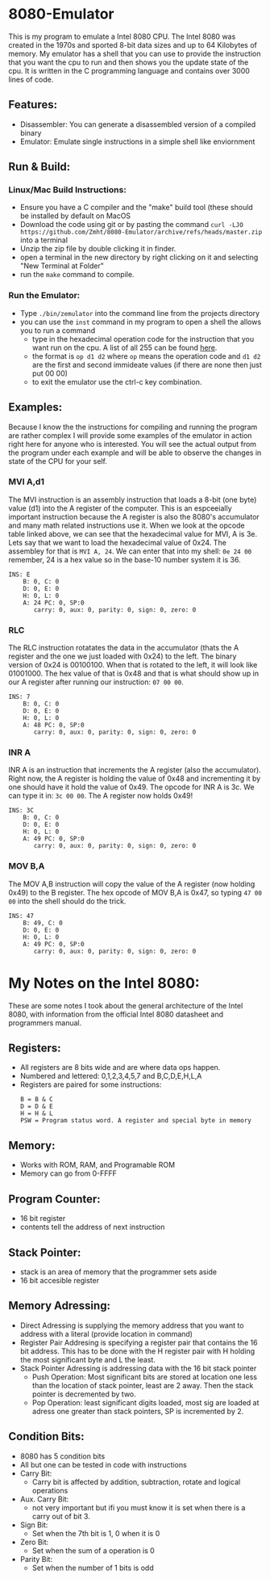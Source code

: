 # 8080-Emulator

This is my program to emulate a Intel 8080 CPU. The Intel 8080 was created in the 1970s and sported 8-bit data sizes and up to 64 Kilobytes of memory. My emulator has a shell that you can use to provide the instruction that you want the cpu to run and then shows you the update state of the cpu. It is written in the C programming language and contains over 3000 lines of code.

## Features:
- Disassembler: You can generate a disassembled version of a compiled binary
- Emulator: Emulate single instructions in a simple shell like enviornment

## Run & Build:
### Linux/Mac Build Instructions:
- Ensure you have a C compiler and the "make" build tool (these should be installed by default on MacOS
- Download the code using git or by pasting the command `curl -LJO https://github.com/Zmht/8080-Emulator/archive/refs/heads/master.zip` into a terminal
- Unzip the zip file by double clicking it in finder.
- open a terminal in the new directory by right clicking on it and selecting "New Terminal at Folder"
- run the `make` command to compile.

### Run the Emulator:
- Type `./bin/zemulator` into the command line from the projects directory
- you can use the `inst` command in my program to open a shell the allows you to run a command 
   - type in the hexadecimal operation code for the instruction that you want run on the cpu. A list of all 255 can be found [here](https://pastraiser.com/cpu/i8080/i8080_opcodes.html).
   - the format is `op d1 d2` where `op` means the operation code and `d1 d2` are the first and second immideate values (if there are none then just put 00 00)
   - to exit the emulator use the ctrl-c key combination.

## Examples:
Because I know the the instructions for compiling and running the program are rather complex I will provide some examples of the emulator in action right here for anyone who is interested. You will see the actual output from the program under each example and will be able to observe the changes in state of the CPU for your self.

### MVI A,d1
The MVI instruction is an assembly instruction that loads a 8-bit (one byte) value (d1) into the A register of the computer. This is an espceeially important instruction because the A register is also the 8080's accumulator and many math related instructions use it. When we look at the opcode table linked above, we can see that the hexadecimal value for MVI, A is 3e. Lets say that we want to load the hexadecimal value of 0x24. The assembley for that is `MVI A, 24`. We can enter that into my shell: `0e 24 00` remember, 24 is a hex value so in the base-10 number system it is 36.
```
INS: E
	B: 0, C: 0
	D: 0, E: 0
	H: 0, L: 0
	A: 24 PC: 0, SP:0
       carry: 0, aux: 0, parity: 0, sign: 0, zero: 0
   ```

### RLC
The RLC instruction rotatates the data in the accumulator (thats the A register and the one we just loaded with 0x24) to the left. The binary version of 0x24 is 00100100. When that is rotated to the left, it will look like 01001000. The hex value of that is 0x48 and that is what should show up in our A register after running our instruction: `07 00 00`.
```
INS: 7
	B: 0, C: 0
	D: 0, E: 0
	H: 0, L: 0
	A: 48 PC: 0, SP:0
       carry: 0, aux: 0, parity: 0, sign: 0, zero: 0
   ```

### INR A
INR A is an instruction that increments the A register (also the accumulator). Right now, the A register is holding the value of 0x48 and incrementing it by one should have it hold the value of 0x49. The opcode for INR A is 3c. We can type it in: `3c 00 00`. The A register now holds 0x49!
```
INS: 3C
	B: 0, C: 0
	D: 0, E: 0
	H: 0, L: 0
	A: 49 PC: 0, SP:0
       carry: 0, aux: 0, parity: 0, sign: 0, zero: 0
   ```

### MOV B,A
The MOV A,B instruction will copy the value of the A register (now holding 0x49) to the B register. The hex opcode of MOV B,A is 0x47, so typing `47 00 00` into the shell should do the trick.
```
INS: 47
	B: 49, C: 0
	D: 0, E: 0
	H: 0, L: 0
	A: 49 PC: 0, SP:0
       carry: 0, aux: 0, parity: 0, sign: 0, zero: 0
   ```

# My Notes on the Intel 8080:
These are some notes I took about the general architecture of the Intel 8080, with information from the official Intel 8080 datasheet and programmers manual.

## Registers:
- All registers are 8 bits wide and are where data ops happen.
- Numbered and lettered: 0,1,2,3,4,5,7 and B,C,D,E,H,L,A
- Registers are paired for some instructions:
    ```
    B = B & C
    D = D & E
    H = H & L
    PSW = Program status word. A register and special byte in memory
    ```
## Memory:
- Works with ROM, RAM, and Programable ROM
- Memory can go from 0-FFFF

## Program Counter:
- 16 bit register
- contents tell the address of next instruction

## Stack Pointer:
- stack is an area of memory that the programmer sets aside
- 16 bit accesible register

## Memory Adressing:
- Direct Adressing is supplying the memory address that you want to address with a literal (provide location in command)
- Register Pair Addresing is specifying a register pair that contains the 16 bit address. This has to be done with the H register pair with H holding the most significant byte and L the least.
- Stack Pointer Adressing is addressing data with the 16 bit stack pointer
    - Push Operation: Most significant bits are stored at location one less than the location of stack pointer, least are 2 away. Then the stack pointer is decremented by two.
    - Pop Operation: least significant digits loaded, most sig are loaded at adress one greater than stack pointers, SP is incremented by 2.

## Condition Bits:
- 8080 has 5 condition bits
- All but one can be tested in code with instructions
- Carry Bit:
   - Carry bit is affected by addition, subtraction, rotate and logical operations
- Aux. Carry Bit:
   - not very important but ifi you must know it is set when there is a carry out of bit 3.
- Sign Bit:
   - Set when the 7th bit is 1, 0 when it is 0
- Zero Bit:
   - Set when the sum of a operation is 0
- Parity Bit:
   - Set when the number of 1 bits is odd
